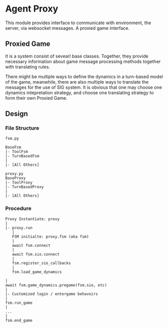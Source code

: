# Agent Proxy

This module provides interface to communicate with environment, the server, via websocket messages. A proxied game interface.



## Proxied Game
It is a system consist of sevearl base classes.
Together, they provide necessary information about game message processing methods together with translating rules.

There might be multiple ways to define the dynamics in a turn-based model of the game, meanwhile, there are also multiple ways to translate the messages for the use of SIG system. It is obvious that one may choose one dynamics intepretation strategy, and choose one translating strategy to form their own Proxied Game.


## Design

### File Structure
```
fsm.py

BaseFsm
|- ToolFsm
|- TurnBasedFsm
|
|- [All Others]

proxy.py
BaseProxy
|- ToolProxy
|- TurnBasedProxy
|
|- [All Others]
```

### Procedure
```
Proxy Instantiate: proxy
|
|- proxy.run
   |
   FSM initialte: proxy.fsm (aka fsm)
   |
   await fsm.connect
   |
   await fsm.sio.connect
   |
   fsm.register_sio_callbacks
   |
   fsm.load_game_dynamics

|
await fsm.game_dynamics.pregame(fsm.sio, etc)
|
|- Customized login / entergame behavoirs
|
fsm.run_game
|
...
|
fsm.end_game
```
